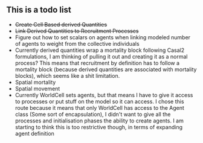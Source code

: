 ## This is a todo list

- ~~Create Cell Based derived Quantities~~
- ~~Link Derived Quantities to Recruitment Processes~~
- Figure out how to set scalars on agents when linking modeled number of agents to weight from the collective individuals
- Currently derived quantities wrap a mortality block following Casal2 formulations, I am thinking of pulling it out and creating it as a normal process? 
 This means that recruitment by definition has to follow a mortality block (because derived quantities are associated with mortality blocks), which seems like a shit limitation.
- Spatial mortality
- Spatial movement
- Currently WorldCell sets agents, but that means I have to give it access to processes or put stuff on the model so it can access. I chose this route because
it means that only WorldCell has access to the Agent class (Some sort of encapsulation), I didn't want to give all the processes and initialisation phases
the ability to create agents. I am starting to think this is too restrictive though, in terms of expanding agent definition